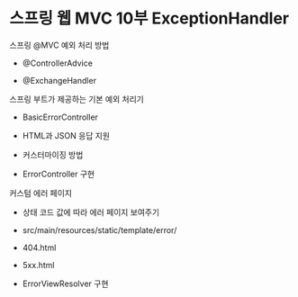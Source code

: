 # 스프링 웹 MVC 10부 ExceptionHandler



스프링 @MVC 예외 처리 방법

- @ControllerAdvice

- @ExchangeHandler



스프링 부트가 제공하는 기본 예외 처리기

- BasicErrorController

- HTML과 JSON 응답 지원

- 커스터마이징 방법

- ErrorController 구현



커스텀 에러 페이지

- 상태 코드 값에 따라 에러 페이지 보여주기

- src/main/resources/static/template/error/

- 404.html

- 5xx.html

- ErrorViewResolver 구현

